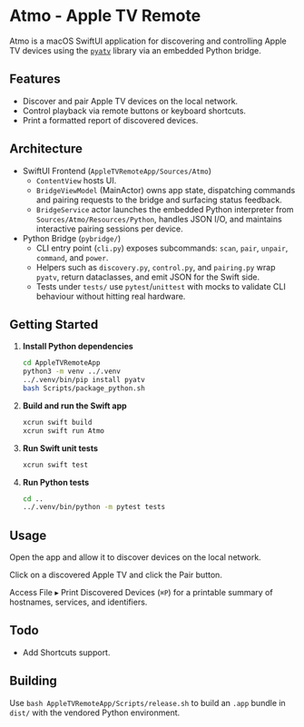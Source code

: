 # Atmo - Apple TV Remote

Atmo is a macOS SwiftUI application for discovering and controlling Apple TV devices using the [`pyatv`](https://github.com/postlund/pyatv) library via an embedded Python bridge.

## Features
- Discover and pair Apple TV devices on the local network.
- Control playback via remote buttons or keyboard shortcuts.
- Print a formatted report of discovered devices.

## Architecture 

- SwiftUI Frontend (`AppleTVRemoteApp/Sources/Atmo`)
  - `ContentView` hosts UI.
  - `BridgeViewModel` (MainActor) owns app state, dispatching commands and pairing requests to the bridge and surfacing status feedback.
   - `BridgeService` actor launches the embedded Python interpreter from `Sources/Atmo/Resources/Python`, handles JSON I/O, and maintains interactive pairing sessions per device.
- Python Bridge (`pybridge/`)
  - CLI entry point (`cli.py`) exposes subcommands: `scan`, `pair`, `unpair`, `command`, and `power`.
  - Helpers such as `discovery.py`, `control.py`, and `pairing.py` wrap `pyatv`, return dataclasses, and emit JSON for the Swift side.
  - Tests under `tests/` use `pytest`/`unittest` with mocks to validate CLI behaviour without hitting real hardware.

## Getting Started

1. **Install Python dependencies**
   ```bash
   cd AppleTVRemoteApp
   python3 -m venv ../.venv
   ../.venv/bin/pip install pyatv
   bash Scripts/package_python.sh
   ```
2. **Build and run the Swift app**
   ```bash
   xcrun swift build
   xcrun swift run Atmo
   ```
3. **Run Swift unit tests**
   ```bash
   xcrun swift test
   ```
4. **Run Python tests**
   ```bash
   cd ..
   ../.venv/bin/python -m pytest tests
   ```

## Usage

Open the app and allow it to discover devices on the local network.

Click on a discovered Apple TV and click the Pair button.

Access File ▸ Print Discovered Devices (`⌘P`) for a printable summary of hostnames, services, and identifiers.

## Todo

- Add Shortcuts support.

## Building 

Use `bash AppleTVRemoteApp/Scripts/release.sh` to build an `.app` bundle in `dist/` with the vendored Python environment.

